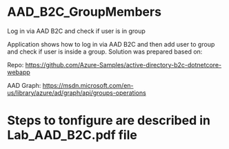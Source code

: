 # AAD_B2C_GroupMembers
Log in via AAD B2C and check if user is in group

Application shows how to log in via AAD B2C and then add user to group and check if user is inside a group.
Solution was prepared based on:

Repo: https://github.com/Azure-Samples/active-directory-b2c-dotnetcore-webapp

AAD Graph: https://msdn.microsoft.com/en-us/library/azure/ad/graph/api/groups-operations 

# Steps to tonfigure are described in Lab_AAD_B2C.pdf file

